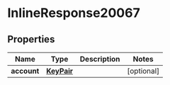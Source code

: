 

# InlineResponse20067

## Properties

Name | Type | Description | Notes
------------ | ------------- | ------------- | -------------
**account** | [**KeyPair**](KeyPair.md) |  |  [optional]




